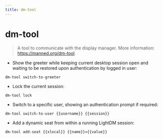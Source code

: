 ```yaml
---
title: dm-tool
---
```

# dm-tool

> A tool to communicate with the display manager.
> More information: <https://manned.org/dm-tool>.

- Show the greeter while keeping current desktop session open and waiting to be restored upon authentication by logged in user:

`dm-tool switch-to-greeter`

- Lock the current session:

`dm-tool lock`

- Switch to a specific user, showing an authentication prompt if required:

`dm-tool switch-to-user {{username}} {{session}}`

- Add a dynamic seat from within a running LightDM session:

`dm-tool add-seat {{xlocal}} {{name}}={{value}}`
